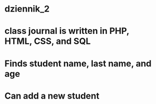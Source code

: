 # dziennik_2
# class journal is written in PHP, HTML, CSS, and SQL
# Finds student name, last name, and age
# Can add a new student
